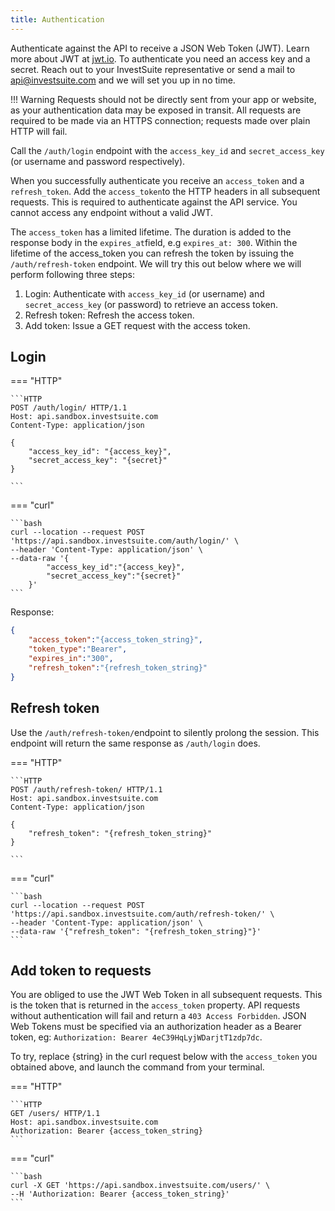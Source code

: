 ```yaml
---
title: Authentication
---
```


Authenticate against the API to receive a JSON Web Token (JWT). Learn more about JWT at [jwt.io](https://jwt.io). To authenticate you need an access key and a secret. Reach out to your InvestSuite representative or send a mail to [api@investsuite.com](mailto:api@investsuite.com) and we will set you up in no time.

!!! Warning
    Requests should not be directly sent from your app or website, as your authentication data may be exposed in transit. All requests are required to be made via an HTTPS connection; requests made over plain HTTP will fail.

Call the `/auth/login` endpoint with the `access_key_id` and `secret_access_key` (or username and password respectively).

When you successfully authenticate you receive an `access_token` and a `refresh_token`. Add the `access_token`to the HTTP headers in all subsequent requests. This is required to authenticate against the API service. You cannot access any endpoint without a valid JWT.

The `access_token` has a limited lifetime. The duration is added to the response body in the `expires_at`field, e.g `expires_at: 300`. Within the lifetime of the access_token you can refresh the token by issuing the `/auth/refresh-token` endpoint. We will try this out below where we will perform following three steps:

1. Login: Authenticate with `access_key_id` (or username) and `secret_access_key` (or password) to retrieve an access token.
2. Refresh token: Refresh the access token.
3. Add token: Issue a GET request with the access token.

## Login

=== "HTTP"

    ```HTTP
    POST /auth/login/ HTTP/1.1
    Host: api.sandbox.investsuite.com
    Content-Type: application/json

    {
        "access_key_id": "{access_key}",
        "secret_access_key": "{secret}"
    }

    ```

=== "curl"

    ```bash
    curl --location --request POST 'https://api.sandbox.investsuite.com/auth/login/' \
    --header 'Content-Type: application/json' \
    --data-raw '{
            "access_key_id":"{access_key}",
            "secret_access_key":"{secret}"
        }'
    ```

Response:
```JSON
{
    "access_token":"{access_token_string}",
    "token_type":"Bearer",
    "expires_in":"300",
    "refresh_token":"{refresh_token_string}"
}
```

## Refresh token

Use the `/auth/refresh-token/`endpoint to silently prolong the session. This endpoint will return the same response as `/auth/login` does.

=== "HTTP"

    ```HTTP
    POST /auth/refresh-token/ HTTP/1.1
    Host: api.sandbox.investsuite.com
    Content-Type: application/json

    {
        "refresh_token": "{refresh_token_string}"
    }

    ```

=== "curl"

    ```bash
    curl --location --request POST 'https://api.sandbox.investsuite.com/auth/refresh-token/' \
    --header 'Content-Type: application/json' \
    --data-raw '{"refresh_token": "{refresh_token_string}"}'
    ```
## Add token to requests

You are obliged to use the JWT Web Token in all subsequent requests. This is the token that is returned in the `access_token` property. API requests without authentication will fail and return a `403 Access Forbidden`. JSON Web Tokens must be specified via an authorization header as a Bearer token, eg: `Authorization: Bearer 4eC39HqLyjWDarjtT1zdp7dc`.

To try, replace {string} in the curl request below with the `access_token` you obtained above, and launch the command from your terminal.

=== "HTTP"

    ```HTTP
    GET /users/ HTTP/1.1
    Host: api.sandbox.investsuite.com
    Authorization: Bearer {access_token_string}
    ```

=== "curl"

    ```bash
    curl -X GET 'https://api.sandbox.investsuite.com/users/' \
    --H 'Authorization: Bearer {access_token_string}'
    ```
